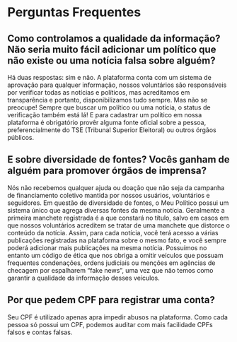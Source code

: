# Perguntas Frequentes

## Como controlamos a qualidade da informação? Não seria muito fácil adicionar um político que não existe ou uma notícia falsa sobre alguém?

Há duas respostas: sim e não. A plataforma conta com um sistema de aprovação para 
qualquer informação, nossos voluntários são responsáveis por verificar todas as notícias e políticos, mas 
acreditamos em transparência e portanto, disponibilizamos tudo sempre. Mas não se preocupe! Sempre que buscar 
um político ou uma notícia, o status de verificação também está lá! E para cadastrar um político em nossa 
plataforma é obrigatório provêr alguma fonte oficial sobre a pessoa, preferencialmente do TSE (Tribunal 
Superior Eleitoral) ou outros órgãos públicos.

## E sobre diversidade de fontes? Vocês ganham de alguém para promover órgãos de imprensa?

Nós não recebemos qualquer ajuda ou doação que não seja da campanha de financiamento coletivo mantida por nossos 
usuários, voluntários e seguidores. Em questão de diversidade de fontes, o Meu Político possui um sistema único que 
agrega diversas fontes da mesma notícia. Geralmente a primeira manchete registrada é a que constará no título, salvo 
em casos em que nossos voluntários acreditem se tratar de uma manchete que distorce o conteúdo da notícia. Assim, 
para cada notícia, você terá acesso a várias publicações registradas na plataforma sobre o mesmo fato, e você sempre 
poderá adicionar mais publicações na mesma notícia. Possuímos no entanto um código de ética que nos obriga a omitir 
veículos que possuam frequentes condenações, ordens judiciais ou menções em agências de checagem por espalharem “fake 
news”, uma vez que não temos como garantir a qualidade da informação desses veículos.

## Por que pedem CPF para registrar uma conta?

Seu CPF é utilizado apenas apra impedir abusos na plataforma. Como cada pessoa só possui um CPF, podemos auditar com
mais facilidade CPFs falsos e contas falsas.